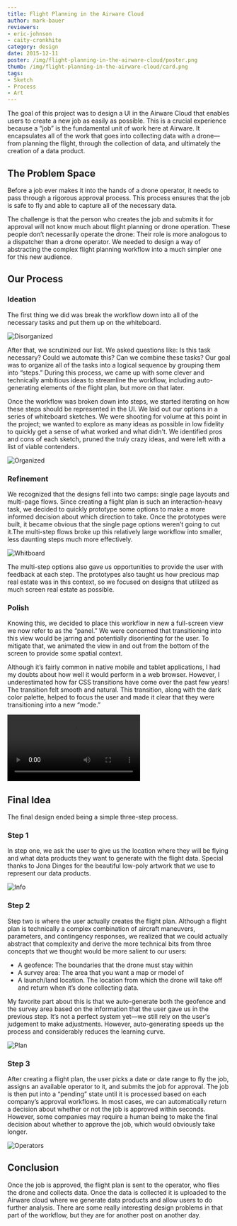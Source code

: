 ```yaml
---
title: Flight Planning in the Airware Cloud
author: mark-bauer
reviewers:
- eric-johnson
- caity-cronkhite
category: design
date: 2015-12-11
poster: /img/flight-planning-in-the-airware-cloud/poster.png
thumb: /img/flight-planning-in-the-airware-cloud/card.png
tags:
- Sketch
- Process
- Art
---
```


The goal of this project was to design a UI in the Airware Cloud that enables users to create a new job as easily as possible. This is a crucial experience because a “job” is the fundamental unit of work here at Airware. It encapsulates all of the work that goes into collecting data with a drone—from planning the flight, through the collection of data, and ultimately the creation of a data product.


The Problem Space
-----------------
Before a job ever makes it into the hands of a drone operator, it needs to pass through a rigorous approval process. This process ensures that the job is safe to fly and able to capture all of the necessary data.

The challenge is that the person who creates the job and submits it for approval will not know much about flight planning or drone operation. These people don’t necessarily operate the drone: Their role is more analogous to a dispatcher than a drone operator. We needed to design a way of abstracting the complex flight planning workflow into a much simpler one for this new audience.


Our Process
-----------

### Ideation

The first thing we did was break the workflow down into all of the necessary tasks and put them up on the whiteboard.

![Disorganized](/img/flight-planning-in-the-airware-cloud/disorganized.png)

After that, we scrutinized our list. We asked questions like: Is this task necessary? Could we automate this? Can we combine these tasks? Our goal was to organize all of the tasks into a logical sequence by grouping them into “steps.” During this process, we came up with some clever and technically ambitious ideas to streamline the workflow, including auto-generating elements of the flight plan, but more on that later.  

Once the workflow was broken down into steps, we started iterating on how these steps should be represented in the UI. We laid out our options in a series of whiteboard sketches. We were shooting for volume at this point in the project; we wanted to explore as many ideas as possible in low fidelity to quickly get a sense of what worked and what didn't. We identified pros and cons of each sketch, pruned the truly crazy ideas, and were left with a list of viable contenders.

![Organized](/img/flight-planning-in-the-airware-cloud/organized.png)


### Refinement

We recognized that the designs fell into two camps: single page layouts and multi-page flows. Since creating a flight plan is such an interaction-heavy task, we decided to quickly prototype some options to make a more informed decision about which direction to take. Once the prototypes were built, it became obvious that the single page options weren’t going to cut it.The multi-step flows broke up this relatively large workflow into smaller, less daunting steps much more effectively.

![Whitboard](/img/flight-planning-in-the-airware-cloud/whiteboard.png)

The multi-step options also gave us opportunities to provide the user with feedback at each step. The prototypes also taught us how precious map real estate was in this context, so we focused on designs that utilized as much screen real estate as possible.



### Polish

Knowing this, we decided to place this workflow in new a full-screen view we now refer to as the “panel.” We were concerned that transitioning into this view would be jarring and potentially disorienting for the user. To mitigate that, we animated the view in and out from the bottom of the screen to provide some spatial context.

Although it’s fairly common in native mobile and tablet applications, I had my doubts about how well it would perform in a web browser. However, I underestimated how far CSS transitions have come over the past few years! The transition felt smooth and natural. This transition, along with the dark color palette, helped to focus the user and made it clear that they were transitioning into a new “mode.”

<video autoplay loop>
  <source src="https://videos.airware.com/modal-prototype/high.mp4" type="video/mp4">
  <source src="https://videos.airware.com/modal-prototype/high.webm" type="video/webm">
  <source src="https://videos.airware.com/modal-prototype/high.ogg" type="video/ogg">
  <source src="https://videos.airware.com/modal-prototype/low.mp4" type="video/mp4">
</video>


Final Idea
----------

The final design ended being a simple three-step process.

### Step 1
In step one, we ask the user to give us the location where they will be flying and what data products they want to generate with the flight data. Special thanks to Jona Dinges for the beautiful low-poly artwork that we use to represent our data products.

![Info](/img/flight-planning-in-the-airware-cloud/1-info.png)

### Step 2

Step two is where the user actually creates the flight plan. Although a flight plan is technically a complex combination of aircraft maneuvers, parameters, and contingency responses, we realized that we could actually abstract that complexity and derive the more technical bits from three concepts that we thought would be more salient to our users:

* A geofence: The boundaries that the drone must stay within
* A survey area: The area that you want a map or model of
* A launch/land location. The location from which the drone will take off and return when it’s done collecting data.

My favorite part about this is that we auto-generate both the geofence and the survey area based on the information that the user gave us in the previous step. It’s not a perfect system yet—we still rely on the user's judgement to make adjustments. However, auto-generating speeds up the process and considerably reduces the learning curve.

![Plan](/img/flight-planning-in-the-airware-cloud/2-plan.png)

### Step 3

After creating a flight plan, the user picks a date or date range to fly the job, assigns an available operator to it, and submits the job for approval. The job is then put into a “pending” state until it is processed based on each company’s approval workflows. In most cases, we can automatically return a decision about whether or not the job is approved within seconds. However, some companies may require a human being to make the final decision about whether to approve the job, which would obviously take longer.

![Operators](/img/flight-planning-in-the-airware-cloud/3-operators.png)

Conclusion
----------

Once the job is approved, the flight plan is sent to the operator, who flies the drone and collects data. Once the data is collected it is uploaded to the Airware cloud where we generate data products and allow users to do further analysis. There are some really interesting design problems in that part of the workflow, but they are for another post on another day.
